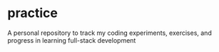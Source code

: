 # practice
A personal repository to track my coding experiments, exercises, and progress in learning full-stack development
